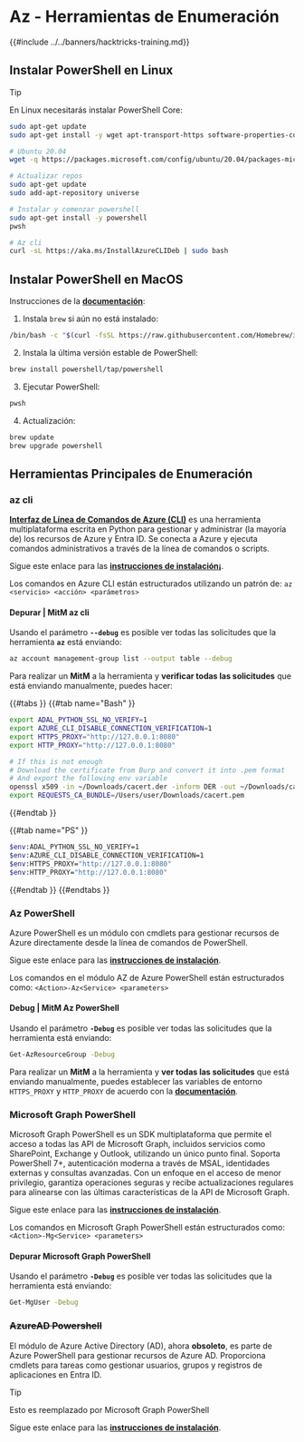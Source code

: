 # Az - Herramientas de Enumeración

{{#include ../../banners/hacktricks-training.md}}

## Instalar PowerShell en Linux

> [!TIP]
> En Linux necesitarás instalar PowerShell Core:
>
> ```bash
> sudo apt-get update
> sudo apt-get install -y wget apt-transport-https software-properties-common
>
> # Ubuntu 20.04
> wget -q https://packages.microsoft.com/config/ubuntu/20.04/packages-microsoft-prod.deb
>
> # Actualizar repos
> sudo apt-get update
> sudo add-apt-repository universe
>
> # Instalar y comenzar powershell
> sudo apt-get install -y powershell
> pwsh
>
> # Az cli
> curl -sL https://aka.ms/InstallAzureCLIDeb | sudo bash
> ```

## Instalar PowerShell en MacOS

Instrucciones de la [**documentación**](https://learn.microsoft.com/en-us/powershell/scripting/install/installing-powershell-on-macos?view=powershell-7.4):

1. Instala `brew` si aún no está instalado:
```bash
/bin/bash -c "$(curl -fsSL https://raw.githubusercontent.com/Homebrew/install/HEAD/install.sh)"
```
2. Instala la última versión estable de PowerShell:
```sh
brew install powershell/tap/powershell
```
3. Ejecutar PowerShell:
```sh
pwsh
```
4. Actualización:
```sh
brew update
brew upgrade powershell
```
## Herramientas Principales de Enumeración

### az cli

[**Interfaz de Línea de Comandos de Azure (CLI)**](https://learn.microsoft.com/en-us/cli/azure/install-azure-cli) es una herramienta multiplataforma escrita en Python para gestionar y administrar (la mayoría de) los recursos de Azure y Entra ID. Se conecta a Azure y ejecuta comandos administrativos a través de la línea de comandos o scripts.

Sigue este enlace para las [**instrucciones de instalación¡**](https://learn.microsoft.com/en-us/cli/azure/install-azure-cli#install).

Los comandos en Azure CLI están estructurados utilizando un patrón de: `az <servicio> <acción> <parámetros>`

#### Depurar | MitM az cli

Usando el parámetro **`--debug`** es posible ver todas las solicitudes que la herramienta **`az`** está enviando:
```bash
az account management-group list --output table --debug
```
Para realizar un **MitM** a la herramienta y **verificar todas las solicitudes** que está enviando manualmente, puedes hacer:

{{#tabs }}
{{#tab name="Bash" }}
```bash
export ADAL_PYTHON_SSL_NO_VERIFY=1
export AZURE_CLI_DISABLE_CONNECTION_VERIFICATION=1
export HTTPS_PROXY="http://127.0.0.1:8080"
export HTTP_PROXY="http://127.0.0.1:8080"

# If this is not enough
# Download the certificate from Burp and convert it into .pem format
# And export the following env variable
openssl x509 -in ~/Downloads/cacert.der -inform DER -out ~/Downloads/cacert.pem -outform PEM
export REQUESTS_CA_BUNDLE=/Users/user/Downloads/cacert.pem
```
{{#endtab }}

{{#tab name="PS" }}
```bash
$env:ADAL_PYTHON_SSL_NO_VERIFY=1
$env:AZURE_CLI_DISABLE_CONNECTION_VERIFICATION=1
$env:HTTPS_PROXY="http://127.0.0.1:8080"
$env:HTTP_PROXY="http://127.0.0.1:8080"
```
{{#endtab }}
{{#endtabs }}

### Az PowerShell

Azure PowerShell es un módulo con cmdlets para gestionar recursos de Azure directamente desde la línea de comandos de PowerShell.

Sigue este enlace para las [**instrucciones de instalación**](https://learn.microsoft.com/en-us/powershell/azure/install-azure-powershell).

Los comandos en el módulo AZ de Azure PowerShell están estructurados como: `<Action>-Az<Service> <parameters>`

#### Debug | MitM Az PowerShell

Usando el parámetro **`-Debug`** es posible ver todas las solicitudes que la herramienta está enviando:
```bash
Get-AzResourceGroup -Debug
```
Para realizar un **MitM** a la herramienta y **ver todas las solicitudes** que está enviando manualmente, puedes establecer las variables de entorno `HTTPS_PROXY` y `HTTP_PROXY` de acuerdo con la [**documentación**](https://learn.microsoft.com/en-us/powershell/azure/az-powershell-proxy).

### Microsoft Graph PowerShell

Microsoft Graph PowerShell es un SDK multiplataforma que permite el acceso a todas las API de Microsoft Graph, incluidos servicios como SharePoint, Exchange y Outlook, utilizando un único punto final. Soporta PowerShell 7+, autenticación moderna a través de MSAL, identidades externas y consultas avanzadas. Con un enfoque en el acceso de menor privilegio, garantiza operaciones seguras y recibe actualizaciones regulares para alinearse con las últimas características de la API de Microsoft Graph.

Sigue este enlace para las [**instrucciones de instalación**](https://learn.microsoft.com/en-us/powershell/microsoftgraph/installation).

Los comandos en Microsoft Graph PowerShell están estructurados como: `<Action>-Mg<Service> <parameters>`

#### Depurar Microsoft Graph PowerShell

Usando el parámetro **`-Debug`** es posible ver todas las solicitudes que la herramienta está enviando:
```bash
Get-MgUser -Debug
```
### ~~**AzureAD Powershell**~~

El módulo de Azure Active Directory (AD), ahora **obsoleto**, es parte de Azure PowerShell para gestionar recursos de Azure AD. Proporciona cmdlets para tareas como gestionar usuarios, grupos y registros de aplicaciones en Entra ID.

> [!TIP]
> Esto es reemplazado por Microsoft Graph PowerShell

Sigue este enlace para las [**instrucciones de instalación**](https://www.powershellgallery.com/packages/AzureAD).
